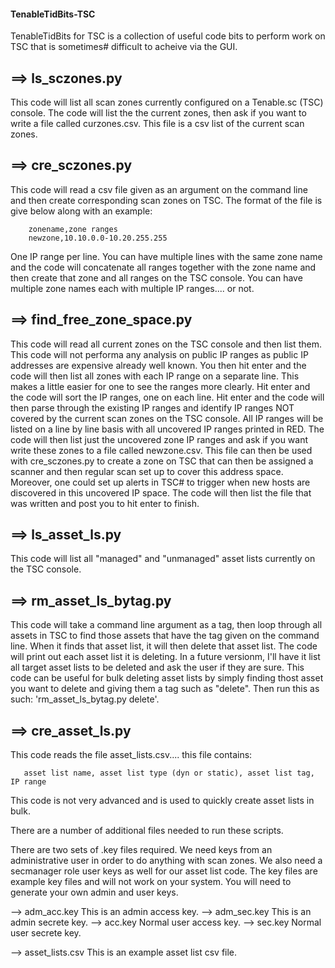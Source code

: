 #### TenableTidBits-TSC 

  TenableTidBits for TSC is a collection of useful code bits to perform work on TSC that is sometimes#  difficult to acheive via the GUI.

##  ==> ls_sczones.py

  This code will list all scan zones currently configured on a Tenable.sc (TSC) console.  The code will list the
  the current zones, then ask if you want to write a file called curzones.csv.  This file is a csv list of
  the current scan zones.

##  ==> cre_sczones.py

  This code will read a csv file given as an argument on the command line and then create corresponding
  scan zones on TSC.  The format of the file is give below along with an example:

        zonename,zone ranges
        newzone,10.10.0.0-10.20.255.255

  One IP range per line. You can have multiple lines with the same zone name and the code will concatenate all
  ranges together with the zone name and then create that zone and all ranges on the TSC console.  You can have
  multiple zone names each with multiple IP ranges.... or not.

##  ==> find_free_zone_space.py

  This code will read all current zones on the TSC console and then list them.  This code will not performa any
  analysis on public IP ranges as public IP addresses are expensive already well known.  You then hit enter and the code
  will then list all zones with each IP range on a separate line.  This makes a little easier for one to see the
  ranges more clearly.  Hit enter and the code will sort the IP ranges, one on each line.  Hit enter and the code
  will then parse through the existing IP ranges and identify IP ranges NOT covered by the current scan zones
  on the TSC console.  All IP ranges will be listed on a line by line basis with all uncovered IP ranges printed
  in RED.  The code will then list just the uncovered zone IP ranges and ask if you want write these zones to a file
  called newzone.csv.  This file can then be used with cre_sczones.py to create a zone on TSC that can then be
  assigned a scanner and then regular scan set up to cover this address space.  Moreover, one could set up alerts in TSC#  to trigger when new hosts are discovered in this uncovered IP space.  The code will then list the file that was written
  and post you to hit enter to finish.

##  ==> ls_asset_ls.py

  This code will list all "managed" and "unmanaged" asset lists currently on the TSC console.

##  ==> rm_asset_ls_bytag.py

  This code will take a command line argument as a tag, then loop through all assets in TSC to find those assets that have
  the tag given on the command line.  When it finds that asset list, it will then delete that asset list.  The code will
  print out each asset list it is deleting.  In a future versionm, I'll have it list all target asset lists to be deleted
  and ask the user if they are sure.  This code can be useful for bulk deleting asset lists by simply finding thost asset
  you want to delete and giving them a tag such as "delete".  Then run this as such: 'rm_asset_ls_bytag.py delete'.

##  ==> cre_asset_ls.py

  This code reads the file asset_lists.csv.... this file contains:

       asset list name, asset list type (dyn or static), asset list tag, IP range

  This code is not very advanced and is used to quickly create asset lists in bulk.

  There are a number of additional files needed to run these scripts.

  There are two sets of .key files required.  We need keys from an administrative user in order to do anything with scan zones.
  We also need a secmanager role user keys as well for our asset list code.  The key files are example key files and will not
  work on your system.  You will need to generate your own admin and user keys.

  --> adm_acc.key          This is an admin access key.
  --> adm_sec.key          This is an admin secrete key.
  --> acc.key              Normal user access key.
  --> sec.key              Normal user secrete key.

  --> asset_lists.csv      This is an example asset list csv file.
  

